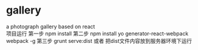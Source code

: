 # gallery
a photograph gallery based on react <br/>
项目运行
第一步
npm install
第二步
npm install yo generator-react-webpack webpack -g
第三步
grunt serve:dist
或者
把dist文件内容放到服务器环境下运行

